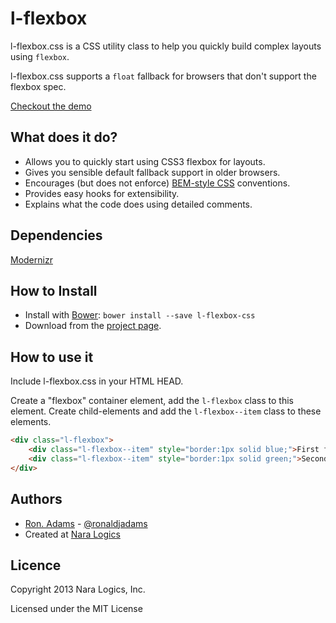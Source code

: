 # l-flexbox

l-flexbox.css is a CSS utility class to help you quickly build complex
layouts using `flexbox`.

l-flexbox.css supports a `float` fallback for browsers that don't support
the flexbox spec.

[Checkout the demo](http://htmlpreview.github.io/?https://github.com/ronadamsjr/l-flexbox-css/blob/master/demo.html)

## What does it do?

* Allows you to quickly start using CSS3 flexbox for layouts.
* Gives you sensible default fallback support in older browsers.
* Encourages (but does not enforce) [BEM-style CSS](http://bem.info/method/) conventions.
* Provides easy hooks for extensibility.
* Explains what the code does using detailed comments.

## Dependencies

[Modernizr](https://github.com/Modernizr/Modernizr)

## How to Install
* Install with [Bower](http://bower.io/): `bower install --save l-flexbox-css`
* Download from the [project page](https://github.com/ronadamsjr/l-flexbox-css).

## How to use it

Include l-flexbox.css in your HTML HEAD.

Create a "flexbox" container element, add the `l-flexbox` class to this element.
Create child-elements and add the `l-flexbox--item` class to these elements.

```html
<div class="l-flexbox">
    <div class="l-flexbox--item" style="border:1px solid blue;">First flex item</div>
    <div class="l-flexbox--item" style="border:1px solid green;">Second flex item</div>
</div>
```

## Authors

* [Ron. Adams](https://github.com/ronadamsjr) - [@ronaldjadams](http://twitter.com/ronaldjadams)
* Created at [Nara Logics](http://nara.me/)

## Licence

Copyright 2013 Nara Logics, Inc.

Licensed under the MIT License

